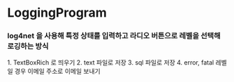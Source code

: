 # LoggingProgram

<h3>log4net 을 사용해 특정 상태를 입력하고 라디오 버튼으로 레벨을 선택해 로깅하는 방식</h3>
1. TextBoxRich 로 띄우기
2. text 파일로 저장
3. sql 파일로 저장
4. error, fatal 레벨일 경우 이메일 주소로 이메일 보내기

